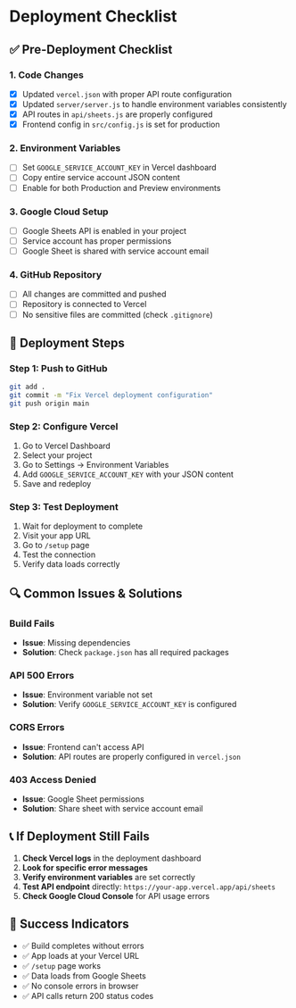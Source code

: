 # Deployment Checklist

## ✅ **Pre-Deployment Checklist**

### **1. Code Changes**
- [x] Updated `vercel.json` with proper API route configuration
- [x] Updated `server/server.js` to handle environment variables consistently
- [x] API routes in `api/sheets.js` are properly configured
- [x] Frontend config in `src/config.js` is set for production

### **2. Environment Variables**
- [ ] Set `GOOGLE_SERVICE_ACCOUNT_KEY` in Vercel dashboard
- [ ] Copy entire service account JSON content
- [ ] Enable for both Production and Preview environments

### **3. Google Cloud Setup**
- [ ] Google Sheets API is enabled in your project
- [ ] Service account has proper permissions
- [ ] Google Sheet is shared with service account email

### **4. GitHub Repository**
- [ ] All changes are committed and pushed
- [ ] Repository is connected to Vercel
- [ ] No sensitive files are committed (check `.gitignore`)

## 🚀 **Deployment Steps**

### **Step 1: Push to GitHub**
```bash
git add .
git commit -m "Fix Vercel deployment configuration"
git push origin main
```

### **Step 2: Configure Vercel**
1. Go to Vercel Dashboard
2. Select your project
3. Go to Settings → Environment Variables
4. Add `GOOGLE_SERVICE_ACCOUNT_KEY` with your JSON content
5. Save and redeploy

### **Step 3: Test Deployment**
1. Wait for deployment to complete
2. Visit your app URL
3. Go to `/setup` page
4. Test the connection
5. Verify data loads correctly

## 🔍 **Common Issues & Solutions**

### **Build Fails**
- **Issue**: Missing dependencies
- **Solution**: Check `package.json` has all required packages

### **API 500 Errors**
- **Issue**: Environment variable not set
- **Solution**: Verify `GOOGLE_SERVICE_ACCOUNT_KEY` is configured

### **CORS Errors**
- **Issue**: Frontend can't access API
- **Solution**: API routes are properly configured in `vercel.json`

### **403 Access Denied**
- **Issue**: Google Sheet permissions
- **Solution**: Share sheet with service account email

## 📞 **If Deployment Still Fails**

1. **Check Vercel logs** in the deployment dashboard
2. **Look for specific error messages**
3. **Verify environment variables** are set correctly
4. **Test API endpoint** directly: `https://your-app.vercel.app/api/sheets`
5. **Check Google Cloud Console** for API usage errors

## 🎯 **Success Indicators**

- ✅ Build completes without errors
- ✅ App loads at your Vercel URL
- ✅ `/setup` page works
- ✅ Data loads from Google Sheets
- ✅ No console errors in browser
- ✅ API calls return 200 status codes
